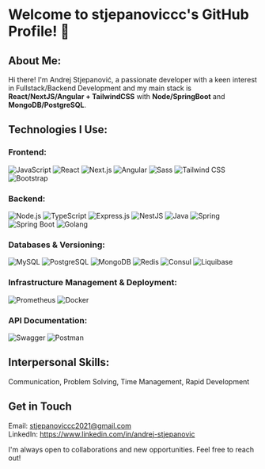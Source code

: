 # Welcome to stjepanoviccc's GitHub Profile! 👋

## About Me:   
Hi there! I'm Andrej Stjepanović, a passionate developer with a keen interest in Fullstack/Backend Development and my main stack is **React/NextJS/Angular + TailwindCSS** with **Node/SpringBoot** and **MongoDB/PostgreSQL**.

## Technologies I Use:

### Frontend:
![JavaScript](https://img.shields.io/badge/JavaScript-F7DF1E?logo=javascript&logoColor=black)
![React](https://img.shields.io/badge/React-61DAFB?logo=react&logoColor=white)
![Next.js](https://img.shields.io/badge/Next.js-000000?logo=next.js&logoColor=white)
![Angular](https://img.shields.io/badge/Angular-DD0031?logo=angular&logoColor=white)
![Sass](https://img.shields.io/badge/Sass-CC6699?logo=sass&logoColor=white)
![Tailwind CSS](https://img.shields.io/badge/Tailwind%20CSS-38B2AC?logo=tailwind-css&logoColor=white)
![Bootstrap](https://img.shields.io/badge/Bootstrap-7952B3?logo=bootstrap&logoColor=white)

### Backend:
![Node.js](https://img.shields.io/badge/Node.js-339933?logo=node.js&logoColor=white)
![TypeScript](https://img.shields.io/badge/TypeScript-3178C6?logo=typescript&logoColor=white)
![Express.js](https://img.shields.io/badge/Express.js-000000?logo=express&logoColor=white)
![NestJS](https://img.shields.io/badge/NestJS-E0234E?logo=nestjs&logoColor=white)
![Java](https://img.shields.io/badge/Java-007396?logo=java&logoColor=white)
![Spring](https://img.shields.io/badge/Spring-6DB33F?logo=spring&logoColor=white)
![Spring Boot](https://img.shields.io/badge/Spring%20Boot-6DB33F?logo=spring-boot&logoColor=white)
![Golang](https://img.shields.io/badge/Go-blue?logo=go&logoColor=white)

### Databases & Versioning:
![MySQL](https://img.shields.io/badge/MySQL-4479A1?logo=mysql&logoColor=white)
![PostgreSQL](https://img.shields.io/badge/PostgreSQL-336791?logo=postgresql&logoColor=white) 
![MongoDB](https://img.shields.io/badge/MongoDB-47A248?logo=mongodb&logoColor=white)
![Redis](https://img.shields.io/badge/Redis-D72C16?logo=redis&logoColor=white)
![Consul](https://img.shields.io/badge/Consul-pink?logo=consul&logoColor=white)
![Liquibase](https://img.shields.io/badge/Liquibase-4EA94B?logo=liquibase&logoColor=white)

### Infrastructure Management & Deployment:
![Prometheus](https://img.shields.io/badge/Prometheus-000000?logo=prometheus&logoColor=white)
![Docker](https://img.shields.io/badge/Docker-2496ED?logo=docker&logoColor=white)

### API Documentation:
![Swagger](https://img.shields.io/badge/Swagger-85EA2D?logo=swagger&logoColor=black)
![Postman](https://img.shields.io/badge/Postman-orange?logo=postman&logoColor=black)

## Interpersonal Skills:  
Communication, Problem Solving, Time Management, Rapid Development

## Get in Touch  
Email: stjepanoviccc2021@gmail.com  
LinkedIn: https://www.linkedin.com/in/andrej-stjepanovic
  
I'm always open to collaborations and new opportunities. Feel free to reach out!

